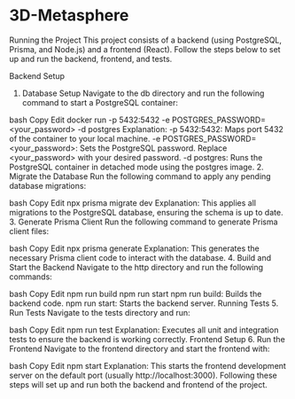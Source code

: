 # 3D-Metasphere

Running the Project
This project consists of a backend (using PostgreSQL, Prisma, and Node.js) and a frontend (React). Follow the steps below to set up and run the backend, frontend, and tests.

Backend Setup
1. Database Setup
Navigate to the db directory and run the following command to start a PostgreSQL container:

bash
Copy
Edit
docker run -p 5432:5432 -e POSTGRES_PASSWORD=<your_password> -d postgres
Explanation:
-p 5432:5432: Maps port 5432 of the container to your local machine.
-e POSTGRES_PASSWORD=<your_password>: Sets the PostgreSQL password. Replace <your_password> with your desired password.
-d postgres: Runs the PostgreSQL container in detached mode using the postgres image.
2. Migrate the Database
Run the following command to apply any pending database migrations:

bash
Copy
Edit
npx prisma migrate dev
Explanation:
This applies all migrations to the PostgreSQL database, ensuring the schema is up to date.
3. Generate Prisma Client
Run the following command to generate Prisma client files:

bash
Copy
Edit
npx prisma generate
Explanation:
This generates the necessary Prisma client code to interact with the database.
4. Build and Start the Backend
Navigate to the http directory and run the following commands:

bash
Copy
Edit
npm run build
npm run start
npm run build: Builds the backend code.
npm run start: Starts the backend server.
Running Tests
5. Run Tests
Navigate to the tests directory and run:

bash
Copy
Edit
npm run test
Explanation:
Executes all unit and integration tests to ensure the backend is working correctly.
Frontend Setup
6. Run the Frontend
Navigate to the frontend directory and start the frontend with:

bash
Copy
Edit
npm start
Explanation:
This starts the frontend development server on the default port (usually http://localhost:3000).
Following these steps will set up and run both the backend and frontend of the project.
